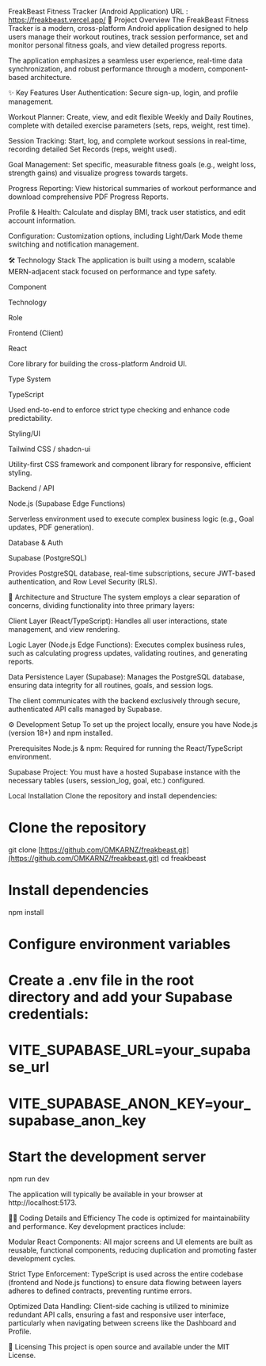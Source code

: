 FreakBeast Fitness Tracker (Android Application)
URL : https://freakbeast.vercel.app/
🚀 Project Overview
The FreakBeast Fitness Tracker is a modern, cross-platform Android application designed to help users manage their workout routines, track session performance, set and monitor personal fitness goals, and view detailed progress reports.

The application emphasizes a seamless user experience, real-time data synchronization, and robust performance through a modern, component-based architecture.

✨ Key Features
User Authentication: Secure sign-up, login, and profile management.

Workout Planner: Create, view, and edit flexible Weekly and Daily Routines, complete with detailed exercise parameters (sets, reps, weight, rest time).

Session Tracking: Start, log, and complete workout sessions in real-time, recording detailed Set Records (reps, weight used).

Goal Management: Set specific, measurable fitness goals (e.g., weight loss, strength gains) and visualize progress towards targets.

Progress Reporting: View historical summaries of workout performance and download comprehensive PDF Progress Reports.

Profile & Health: Calculate and display BMI, track user statistics, and edit account information.

Configuration: Customization options, including Light/Dark Mode theme switching and notification management.

🛠️ Technology Stack
The application is built using a modern, scalable MERN-adjacent stack focused on performance and type safety.

Component

Technology

Role

Frontend (Client)

React

Core library for building the cross-platform Android UI.

Type System

TypeScript

Used end-to-end to enforce strict type checking and enhance code predictability.

Styling/UI

Tailwind CSS / shadcn-ui

Utility-first CSS framework and component library for responsive, efficient styling.

Backend / API

Node.js (Supabase Edge Functions)

Serverless environment used to execute complex business logic (e.g., Goal updates, PDF generation).

Database & Auth

Supabase (PostgreSQL)

Provides PostgreSQL database, real-time subscriptions, secure JWT-based authentication, and Row Level Security (RLS).

📐 Architecture and Structure
The system employs a clear separation of concerns, dividing functionality into three primary layers:

Client Layer (React/TypeScript): Handles all user interactions, state management, and view rendering.

Logic Layer (Node.js Edge Functions): Executes complex business rules, such as calculating progress updates, validating routines, and generating reports.

Data Persistence Layer (Supabase): Manages the PostgreSQL database, ensuring data integrity for all routines, goals, and session logs.

The client communicates with the backend exclusively through secure, authenticated API calls managed by Supabase.

⚙️ Development Setup
To set up the project locally, ensure you have Node.js (version 18+) and npm installed.

Prerequisites
Node.js & npm: Required for running the React/TypeScript environment.

Supabase Project: You must have a hosted Supabase instance with the necessary tables (users, session_log, goal, etc.) configured.

Local Installation
Clone the repository and install dependencies:

# Clone the repository
git clone [https://github.com/OMKARNZ/freakbeast.git](https://github.com/OMKARNZ/freakbeast.git)
cd freakbeast

# Install dependencies
npm install

# Configure environment variables
# Create a .env file in the root directory and add your Supabase credentials:
# VITE_SUPABASE_URL=your_supabase_url
# VITE_SUPABASE_ANON_KEY=your_supabase_anon_key

# Start the development server
npm run dev

The application will typically be available in your browser at http://localhost:5173.

🧑‍💻 Coding Details and Efficiency
The code is optimized for maintainability and performance. Key development practices include:

Modular React Components: All major screens and UI elements are built as reusable, functional components, reducing duplication and promoting faster development cycles.

Strict Type Enforcement: TypeScript is used across the entire codebase (frontend and Node.js functions) to ensure data flowing between layers adheres to defined contracts, preventing runtime errors.

Optimized Data Handling: Client-side caching is utilized to minimize redundant API calls, ensuring a fast and responsive user interface, particularly when navigating between screens like the Dashboard and Profile.

📄 Licensing
This project is open source and available under the MIT License.
